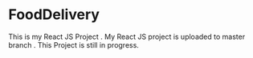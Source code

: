 # FoodDelivery
This is my React JS Project . My React JS project is uploaded to master branch . This Project is still in progress.
